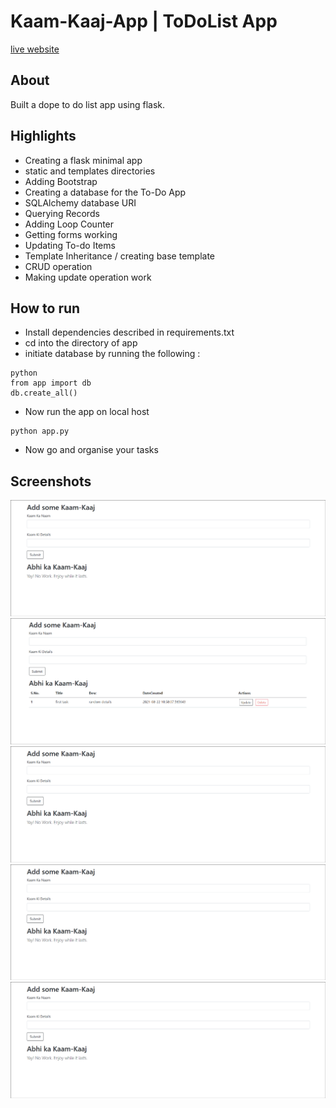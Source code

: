 # Kaam-Kaaj-App | ToDoList App
[live website](https://kaam-kaaj-app.herokuapp.com/)
## About
Built a dope to do list app using flask.

## Highlights 

- Creating a flask minimal app
- static and templates directories
- Adding Bootstrap
- Creating a database for the To-Do App
- SQLAlchemy database URI
- Querying Records
- Adding Loop Counter
- Getting forms working
- Updating To-do Items
- Template Inheritance / creating base template
- CRUD operation
- Making update operation work

## How to run
- Install dependencies described in requirements.txt
- cd into the directory of app
- initiate database by running the following :

```
python
from app import db
db.create_all()
```

- Now run the app on local host

```
python app.py
```

- Now go and organise your tasks

## Screenshots
![Home Page](shot001.png "Home Page")
![Add task](shot002.png "Add task")
![Update task](shot001.png "Update task")
![Show updated task](shot001.png "Show updated task")
![Delete task](shot001.png "Delete task")